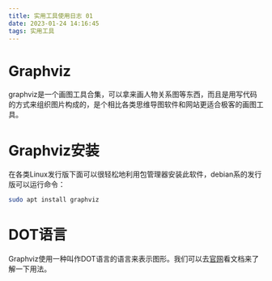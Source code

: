 ```yaml
---
title: 实用工具使用日志 01
date: 2023-01-24 14:16:45
tags: 实用工具
---
```


# Graphviz

graphviz是一个画图工具合集，可以拿来画人物关系图等东西，而且是用写代码的方式来组织图片构成的，是个相比各类思维导图软件和网站更适合极客的画图工具。

# Graphviz安装

在各类Linux发行版下面可以很轻松地利用包管理器安装此软件，debian系的发行版可以运行命令：
```bash
sudo apt install graphviz
```

# DOT语言

Graphviz使用一种叫作DOT语言的语言来表示图形。我们可以去[官网](https://graphviz.org/)看文档来了解一下用法。
